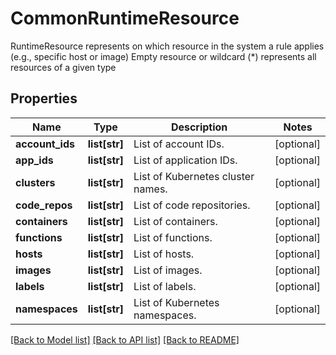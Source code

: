 # CommonRuntimeResource

RuntimeResource represents on which resource in the system a rule applies (e.g., specific host or image) Empty resource or wildcard (*) represents all resources of a given type

## Properties
Name | Type | Description | Notes
------------ | ------------- | ------------- | -------------
**account_ids** | **list[str]** | List of account IDs.  | [optional] 
**app_ids** | **list[str]** | List of application IDs.  | [optional] 
**clusters** | **list[str]** | List of Kubernetes cluster names.  | [optional] 
**code_repos** | **list[str]** | List of code repositories.  | [optional] 
**containers** | **list[str]** | List of containers.  | [optional] 
**functions** | **list[str]** | List of functions.  | [optional] 
**hosts** | **list[str]** | List of  hosts.  | [optional] 
**images** | **list[str]** | List of images.  | [optional] 
**labels** | **list[str]** | List of labels.  | [optional] 
**namespaces** | **list[str]** | List of Kubernetes namespaces.  | [optional] 

[[Back to Model list]](../README.md#documentation-for-models) [[Back to API list]](../README.md#documentation-for-api-endpoints) [[Back to README]](../README.md)


